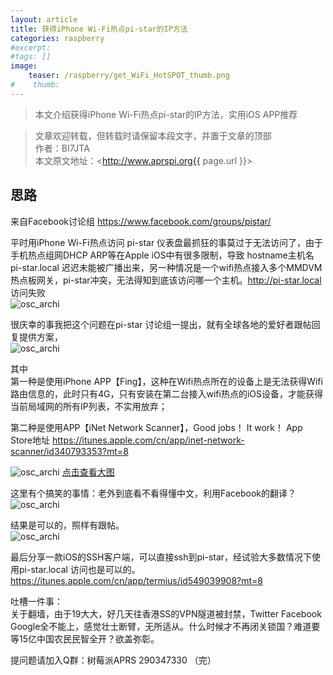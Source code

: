 ```yaml
---
layout: article
title: 获得iPhone Wi-Fi热点pi-star的IP方法
categories: raspberry
#excerpt:
#tags: []
image:
    teaser: /raspberry/get_WiFi_HotSPOT_thumb.png
#    thumb:
---
```



> 本文介绍获得iPhone Wi-Fi热点pi-star的IP方法，实用iOS APP推荐

> 文章欢迎转载，但转载时请保留本段文字，并置于文章的顶部  
> 作者：BI7JTA  
> 本文原文地址：<http://www.aprspi.org{{ page.url }}>

## 思路
来自Facebook讨论组 https://www.facebook.com/groups/pistar/

平时用iPhone Wi-Fi热点访问 pi-star 仪表盘最抓狂的事莫过于无法访问了，由于手机热点组网DHCP ARP等在Apple iOS中有很多限制，导致 hostname主机名 pi-star.local 迟迟未能被广播出来，另一种情况是一个wifi热点接入多个MMDVM热点板网关，pi-star冲突，无法得知到底该访问哪一个主机。http://pi-star.local 访问失败  
![osc_archi](/images/raspberry/get_WiFi_HotSPOT_IP2.png)

很庆幸的事我把这个问题在pi-star 讨论组一提出，就有全球各地的爱好者跟帖回复提供方案，  
![osc_archi](/images/raspberry/get_WiFi_HotSPOT_IP.png)

其中  
第一种是使用iPhone APP【Fing】，这种在Wifi热点所在的设备上是无法获得Wifi路由信息的，此时只有4G，只有安装在第二台接入wifi热点的iOS设备，才能获得当前局域网的所有IP列表，不实用放弃；

第二种是使用APP【iNet Network Scanner】，Good jobs！ It work！  App Store地址 
https://itunes.apple.com/cn/app/inet-network-scanner/id340793353?mt=8    

![osc_archi](/images/raspberry/get_WiFi_HotSPOT_Cut.png)
[点击查看大图](http://www.aprspi.org/images/raspberry/get_WiFi_HotSPOT_Cut.png)   

这里有个搞笑的事情：老外到底看不看得懂中文，利用Facebook的翻译？  
![osc_archi](/images/raspberry/get_WiFi_HotSPOT_CN.png)

结果是可以的，照样有跟帖。  
![osc_archi](/images/raspberry/get_WiFi_HotSPOT_CN2.png)

最后分享一款iOS的SSH客户端，可以直接ssh到pi-star，经试验大多数情况下使用pi-star.local 访问也是可以的。
https://itunes.apple.com/cn/app/termius/id549039908?mt=8 

吐槽一件事：  
关于翻墙，由于19大大，好几天往香港SS的VPN隧道被封禁，Twitter Facebook Google全不能上，感觉壮士断臂，无所适从。什么时候才不再闭关锁国？难道要等15亿中国农民民智全开？欲盖弥彰。  

提问题请加入Q群：树莓派APRS 290347330
（完）





